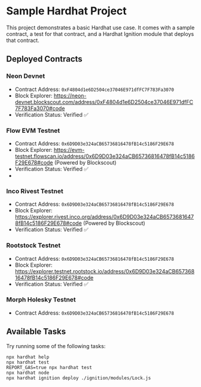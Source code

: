 # Sample Hardhat Project

This project demonstrates a basic Hardhat use case. It comes with a sample contract, a test for that contract, and a Hardhat Ignition module that deploys that contract.

## Deployed Contracts

### Neon Devnet
- Contract Address: `0xF4804d1e6D2504ce37046E971dfFC7F783Fa3070`
- Block Explorer: https://neon-devnet.blockscout.com/address/0xF4804d1e6D2504ce37046E971dfFC7F783Fa3070#code
- Verification Status: Verified ✅

### Flow EVM Testnet
- Contract Address: `0x6D9D03e324aCB65736816478fB14c5186F29E678`
- Block Explorer: https://evm-testnet.flowscan.io/address/0x6D9D03e324aCB65736816478fB14c5186F29E678#code (Powered by Blockscout)
- Verification Status: Verified ✅
- 
### Inco Rivest Testnet
- Contract Address: `0x6D9D03e324aCB65736816478fB14c5186F29E678`
- Block Explorer: https://explorer.rivest.inco.org/address/0x6D9D03e324aCB65736816478fB14c5186F29E678#code (Powered by Blockscout)
- Verification Status: Verified ✅

### Rootstock Testnet
- Contract Address: `0x6D9D03e324aCB65736816478fB14c5186F29E678`
- Block Explorer: https://explorer.testnet.rootstock.io/address/0x6D9D03e324aCB65736816478fB14c5186F29E678#code
- Verification Status: Verified ✅

### Morph Holesky Testnet
- Contract Address: `0x6D9D03e324aCB65736816478fB14c5186F29E678`

## Available Tasks

Try running some of the following tasks:

```shell
npx hardhat help
npx hardhat test
REPORT_GAS=true npx hardhat test
npx hardhat node
npx hardhat ignition deploy ./ignition/modules/Lock.js
```
